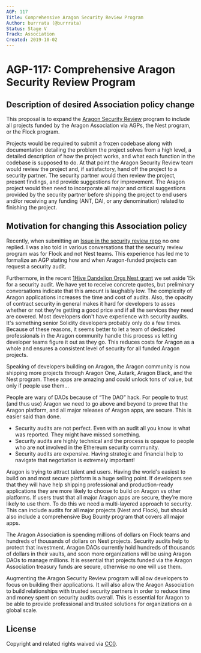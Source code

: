 ```yaml
---
AGP: 117
Title: Comprehensive Aragon Security Review Program
Author: burrrata (@burrrata)
Status: Stage V
Track: Association
Created: 2019-10-02
---
```


# AGP-117: Comprehensive Aragon Security Review Program

## Description of desired Association policy change

This proposal is to expand the [Aragon Security Review](https://github.com/aragon/security-review/) program to include all projects funded by the Aragon Association via AGPs, the Nest program, or the Flock program.

Projects would be required to submit a frozen codebase along with documentation detailing the problem the project solves from a high level, a detailed description of how the project works, and what each function in the codebase is supposed to do. At that point the Aragon Security Review team would review the project and, if satisfactory, hand off the project to a security partner. The security partner would then review the project, present findings, and provide suggestions for improvement. The Aragon project would then need to incorporate all major and critical suggestions provided by the security partner before shipping the project to end users and/or receiving any funding (ANT, DAI, or any denomination) related to finishing the project.

## Motivation for changing this Association policy

Recently, when submitting an [Issue in the security review repo](https://github.com/aragon/security-review/issues/12) no one replied. I was also told in various conversations that the security review program was for Flock and not Nest teams. This experience has led me to formalize an AGP stating how and when Aragon-funded projects can request a security audit.

Furthermore, in the recent [1Hive Dandelion Orgs Nest grant](https://github.com/aragon/nest/issues/168) we set aside 15k for a security audit. We have yet to receive concrete quotes, but preliminary conversations indicate that this amount is laughably low. The complexity of Aragon applications increases the time and cost of audits. Also, the opacity of contract security in general makes it hard for developers to asses whether or not they're getting a good price and if all the services they need are covered. Most developers don't have experience with security audits. It's something senior Solidity developers probably only do a few times. Because of these reasons, it seems better to let a team of dedicated professionals in the Aragon community handle this process vs letting developer teams figure it out as they go. This reduces costs for Aragon as a whole and ensures a consistent level of security for all funded Aragon projects.

Speaking of developers building on Aragon, the Aragon community is now shipping more projects through Aragon One, Autark, Aragon Black, and the Nest program. These apps are amazing and could unlock tons of value, but only if people use them…

People are wary of DAOs because of “The DAO” hack. For people to trust (and thus use) Aragon we need to go above and beyond to prove that the Aragon platform, and all major releases of Aragon apps, are secure. This is easier said than done.
- Security audits are not perfect. Even with an audit all you know is what was reported. They might have missed something.
- Security audits are highly technical and the process is opaque to people who are not involved in the Ethereum security community.
- Security audits are expensive. Having strategic and financial help to navigate that negotiation is extremely important!

Aragon is trying to attract talent and users. Having the world's easiest to build on and most secure platform is a huge selling point. If developers see that they will have help shipping professional and production-ready applications they are more likely to choose to build on Aragon vs other platforms. If users trust that all major Aragon apps are secure, they’re more likely to use them. To do this we need a multi-layered approach to security. This can include audits for all major projects (Nest and Flock), but should also include a comprehensive Bug Bounty program that covers all major apps.

The Aragon Association is spending millions of dollars on Flock teams and hundreds of thousands of dollars on Nest projects. Security audits help to protect that investment. Aragon DAOs currently hold hundreds of thousands of dollars in their vaults, and soon more organizations will be using Aragon DAOs to manage millions. It is essential that projects funded via the Aragon Association treasury funds are secure, otherwise no one will use them.

Augmenting the Aragon Security Review program will allow developers to focus on building their applications. It will also allow the Aragon Association to build relationships with trusted security partners in order to reduce time and money spent on security audits overall. This is essential for Aragon to be able to provide professional and trusted solutions for organizations on a global scale.

## License
Copyright and related rights waived via [CC0](https://creativecommons.org/publicdomain/zero/1.0/).

